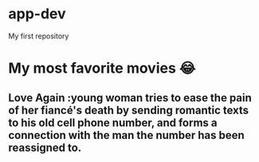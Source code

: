 # app-dev
My first repository
<h1>
My most favorite movies 😂
<h2>
Love Again
:young woman tries to ease the pain of her fiancé's death by sending romantic texts to his old cell phone number, and forms a connection with the man the number has been reassigned to.
